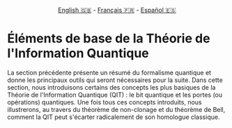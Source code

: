 <p style="text-align: center;">
    <a id="linken" href="../../../../en/content/index.html">English &#x1F1EC;&#x1F1E7;</a> - 
    <a id="linkfr" href="../../../../fr/content/index.html">Français &#x1F1EB;&#x1F1F7;</a> - 
    <a id="linkes" href="../../../../es/content/index.html">Español &#x1F1EA;&#x1F1F8;</a>
</p>
<script>
    currentPage = window.location.href;
    beforeLang = currentPage.slice(0, currentPage.indexOf("content") - 3);
    afterLang = currentPage.slice(currentPage.indexOf("content"));
    document.getElementById("linken").href = beforeLang + "en/" + afterLang;
    document.getElementById("linkfr").href = beforeLang + "fr/" + afterLang;
    document.getElementById("linkes").href = beforeLang + "es/" + afterLang;
</script>


# Éléments de base de la Théorie de l'Information Quantique

La section précédente présente un résumé du formalisme quantique et donne les principaux outils qui seront nécessaires pour la suite. Dans cette section, nous introduisons certains des concepts les plus basiques de la Théorie de l'Information Quantique (QIT) : le bit quantique et les portes (ou opérations) quantiques. Une fois tous ces concepts introduits, nous illustrerons, au travers du théorème de non-clonage et du théorème de Bell, comment la QIT peut s'écarter radicalement de son homologue classique.


